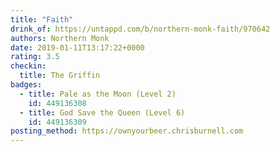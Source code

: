 ```yaml
---
title: "Faith"
drink_of: https://untappd.com/b/northern-monk-faith/970642
authors: Northern Monk
date: 2019-01-11T13:17:22+0000
rating: 3.5
checkin:
  title: The Griffin
badges:
  - title: Pale as the Moon (Level 2)
    id: 449136308
  - title: God Save the Queen (Level 6)
    id: 449136309
posting_method: https://ownyourbeer.chrisburnell.com
---
```

